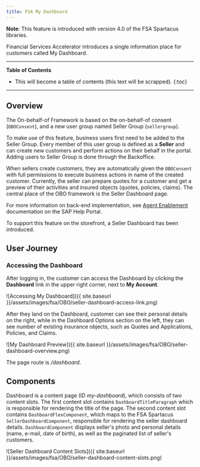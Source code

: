 ```yaml
---
title: FSA My Dashboard
---
```


**Note**: This feature is introduced with version 4.0 of the FSA Spartacus libraries.

Financial Services Accelerator introduces a single information place for customers called My Dashboard. 

***

**Table of Contents**

- This will become a table of contents (this text will be scrapped).
{:toc}

***

## Overview

The On-behalf-of Framework is based on the on-behalf-of consent (`OBOConsent`), and a new user group named Seller Group (`sellergroup`).

To make use of this feature, business users first need to be added to the Seller Group. 
Every member of this user group is defined as a **Seller** and can create new customers and perform actions on their behalf in the portal.
Adding users to Seller Group is done through the Backoffice. 

When sellers create customers, they are automatically given the `OBOConsent` with full permissions to execute business actions in name of the created customer. 
Currently, the seller can prepare quotes for a customer and get a preview of their activities and insured objects (quotes, policies, claims). 
The central place of the OBO framework is the Seller Dashboard page. 

For more information on back-end implementation, see [Agent Enablement](https://help.sap.com/viewer/a7d0f0c5faa44002bf81e1a9a91c77e2/latest/en-US/cbf7b289a4414090a26e23077e2e4e1f.html) documentation on the SAP Help Portal. 

To support this feature on the storefront, a Seller Dashboard has been introduced.

## User Journey 

### Accessing the Dashboard

After logging in, the customer can access the Dashboard by clicking the **Dashboard** link in the upper right corner, next to **My Account**. 

![Accessing My Dashboard]({{ site.baseurl }}/assets/images/fsa/OBO/seller-dashboard-access-link.png)

After they land on the Dashboard, customer can see their personal details on the right, while in the Dashboard Options section on the left, they can see number of existing insurance objects, such as Quotes and Applications, Policies, and Claims. 

![My Dashboard Preview]({{ site.baseurl }}/assets/images/fsa/OBO/seller-dashboard-overview.png)

The page route is */dashboard*.

## Components

Dashboard is a content page (ID *my-dashboard*), which consists of two content slots. 
The first content slot contains `DashboardTitleParagraph` which is responsible for rendering the title of the page. 
The second content slot contains `DashboardFlexComponent`, which maps to the FSA Spartacus `SellerDashboardComponent`, responsible for rendering the seller dashboard details. 
`DashboardComponent` displays seller's photo and personal details (name, e-mail, date of birth), as well as the paginated list of seller's customers. 

![Seller Dashboard Content Slots]({{ site.baseurl }}/assets/images/fsa/OBO/seller-dashboard-content-slots.png)



